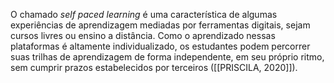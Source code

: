 O chamado _self paced learning_ é uma característica de algumas experiências de aprendizagem mediadas por ferramentas digitais, sejam cursos livres ou ensino a distância. Como o aprendizado nessas plataformas é altamente individualizado, os estudantes podem percorrer suas trilhas de aprendizagem de forma independente, em seu próprio ritmo, sem cumprir prazos estabelecidos por terceiros ([[PRISCILA, 2020]]).